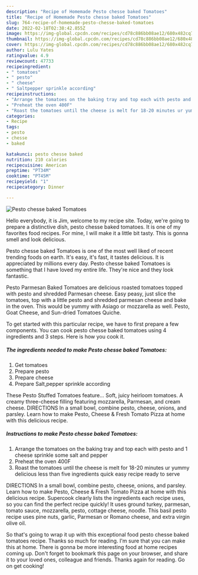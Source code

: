 ```yaml
---
description: "Recipe of Homemade Pesto chesse baked Tomatoes"
title: "Recipe of Homemade Pesto chesse baked Tomatoes"
slug: 764-recipe-of-homemade-pesto-chesse-baked-tomatoes
date: 2022-02-18T02:38:42.855Z
image: https://img-global.cpcdn.com/recipes/cd78c886bb08ae12/680x482cq70/pesto-chesse-baked-tomatoes-recipe-main-photo.jpg
thumbnail: https://img-global.cpcdn.com/recipes/cd78c886bb08ae12/680x482cq70/pesto-chesse-baked-tomatoes-recipe-main-photo.jpg
cover: https://img-global.cpcdn.com/recipes/cd78c886bb08ae12/680x482cq70/pesto-chesse-baked-tomatoes-recipe-main-photo.jpg
author: Lulu Yates
ratingvalue: 4.9
reviewcount: 47733
recipeingredient:
- " tomatoes"
- " pesto"
- " cheese"
- " Saltpepper sprinkle according"
recipeinstructions:
- "Arrange the tomatoes on the baking tray and top each with pesto and 1 cheese sprinkle some salt and pepper"
- "Preheat the oven 400F"
- "Roast the tomatoes until the cheese is melt for 18-20 minutes ur yummy delicious less than five ingredients quick easy recipe ready to serve"
categories:
- Recipe
tags:
- pesto
- chesse
- baked

katakunci: pesto chesse baked 
nutrition: 210 calories
recipecuisine: American
preptime: "PT34M"
cooktime: "PT45M"
recipeyield: "1"
recipecategory: Dinner

---
```



![Pesto chesse baked Tomatoes](https://img-global.cpcdn.com/recipes/cd78c886bb08ae12/680x482cq70/pesto-chesse-baked-tomatoes-recipe-main-photo.jpg)

Hello everybody, it is Jim, welcome to my recipe site. Today, we're going to prepare a distinctive dish, pesto chesse baked tomatoes. It is one of my favorites food recipes. For mine, I will make it a little bit tasty. This is gonna smell and look delicious.

Pesto chesse baked Tomatoes is one of the most well liked of recent trending foods on earth. It's easy, it's fast, it tastes delicious. It is appreciated by millions every day. Pesto chesse baked Tomatoes is something that I have loved my entire life. They're nice and they look fantastic.

Pesto Parmesan Baked Tomatoes are delicious roasted tomatoes topped with pesto and shredded Parmesan cheese. Easy peasy, just slice the tomatoes, top with a little pesto and shredded parmesan cheese and bake in the oven. This would be yummy with Asiago or mozzarella as well. Pesto, Goat Cheese, and Sun-dried Tomatoes Quiche.


To get started with this particular recipe, we have to first prepare a few components. You can cook pesto chesse baked tomatoes using 4 ingredients and 3 steps. Here is how you cook it.

<!--inarticleads1-->

##### The ingredients needed to make Pesto chesse baked Tomatoes:

1. Get  tomatoes
1. Prepare  pesto
1. Prepare  cheese
1. Prepare  Salt,pepper sprinkle according


These Pesto Stuffed Tomatoes feature… Soft, juicy heirloom tomatoes. A creamy three-cheese filling featuring mozzarella, Parmesan, and cream cheese. DIRECTIONS In a small bowl, combine pesto, cheese, onions, and parsley. Learn how to make Pesto, Cheese &amp; Fresh Tomato Pizza at home with this delicious recipe. 

<!--inarticleads2-->

##### Instructions to make Pesto chesse baked Tomatoes:

1. Arrange the tomatoes on the baking tray and top each with pesto and 1 cheese sprinkle some salt and pepper
1. Preheat the oven 400F
1. Roast the tomatoes until the cheese is melt for 18-20 minutes ur yummy delicious less than five ingredients quick easy recipe ready to serve


DIRECTIONS In a small bowl, combine pesto, cheese, onions, and parsley. Learn how to make Pesto, Cheese &amp; Fresh Tomato Pizza at home with this delicious recipe. Supercook clearly lists the ingredients each recipe uses, so you can find the perfect recipe quickly! It uses ground turkey, parmesan, tomato sauce, mozzarella, pesto, cottage cheese, noodle. This basil pesto recipe uses pine nuts, garlic, Parmesan or Romano cheese, and extra virgin olive oil. 

So that's going to wrap it up with this exceptional food pesto chesse baked tomatoes recipe. Thanks so much for reading. I'm sure that you can make this at home. There is gonna be more interesting food at home recipes coming up. Don't forget to bookmark this page on your browser, and share it to your loved ones, colleague and friends. Thanks again for reading. Go on get cooking!
